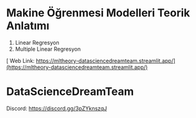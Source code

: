 # Makine Öğrenmesi Modelleri Teorik Anlatımı

1. Linear Regresyon
2. Multiple Linear Regresyon 

[ Web Link: https://mltheory-datasciencedreamteam.streamlit.app/](https://mltheory-datasciencedreamteam.streamlit.app/)

# DataScienceDreamTeam
Discord: https://discord.gg/3pZYknszqJ

